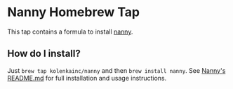 # Nanny Homebrew Tap

This tap contains a formula to install [nanny](https://github.com/kolenkainc/nanny).

## How do I install?

Just `brew tap kolenkainc/nanny` and then `brew install nanny`. See [Nanny's README.md](https://github.com/kolenkainc/nanny/blob/master/README.md) for full installation and usage instructions.
